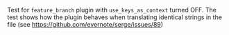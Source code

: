 Test for `feature_branch` plugin with `use_keys_as_context` turned OFF.
The test shows how the plugin behaves when translating identical strings
in the file (see https://github.com/evernote/serge/issues/89)
